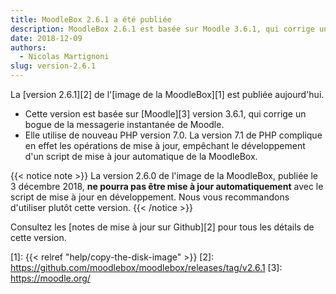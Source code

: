 ```yaml
---
title: MoodleBox 2.6.1 a été publiée
description: MoodleBox 2.6.1 est basée sur Moodle 3.6.1, qui corrige un bogue de la messagerie instantanée de Moodle 3.6.
date: 2018-12-09
authors:
  - Nicolas Martignoni
slug: version-2.6.1
---
```


La [version 2.6.1][2] de l'[image  de la MoodleBox][1] est publiée aujourd'hui.

  - Cette version est basée sur [Moodle][3] version 3.6.1, qui corrige un bogue de la messagerie instantanée de Moodle.
  - Elle utilise de nouveau PHP version 7.0. La version 7.1 de PHP complique en effet les opérations de mise à jour, empêchant le développement d'un script de mise à jour automatique de la MoodleBox.

{{< notice note >}}
La version 2.6.0 de l'image de la MoodleBox, publiée le 3 décembre 2018, __ne pourra pas être mise à jour automatiquement__ avec le script de mise à jour en développement. Nous vous recommandons d'utiliser plutôt cette version.
{{< /notice >}}

Consultez les [notes de mise à jour sur Github][2] pour tous les détails de cette version.

 [1]: {{< relref "help/copy-the-disk-image" >}}
 [2]: https://github.com/moodlebox/moodlebox/releases/tag/v2.6.1
 [3]: https://moodle.org/
